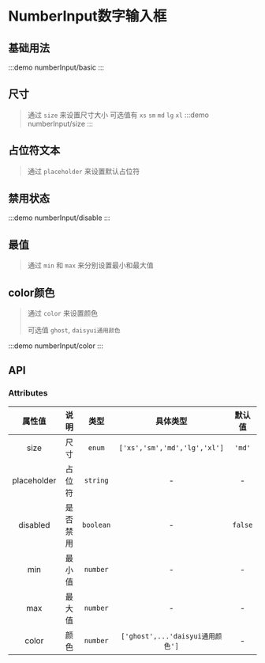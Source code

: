 # NumberInput数字输入框

## 基础用法 
:::demo numberInput/basic
:::

## 尺寸
> 通过 `size` 来设置尺寸大小 可选值有 `xs` `sm` `md` `lg` `xl`
:::demo numberInput/size
:::

## 占位符文本
> 通过 `placeholder` 来设置默认占位符

## 禁用状态
:::demo numberInput/disable
:::

## 最值
> 通过 `min` 和 `max` 来分别设置最小和最大值


## color颜色
> 通过 `color` 来设置颜色
>>
> 可选值  `ghost`, `daisyui通用颜色`

:::demo numberInput/color
:::

## API

### Attributes
|   属性值    |   说明   |   类型    |             具体类型             | 默认值  |
| :---------: | :------: | :-------: | :------------------------------: | :-----: |
|    size     |   尺寸   |  `enum`   |   `['xs','sm','md','lg','xl']`   | `'md'`  |
| placeholder |  占位符  | `string`  |                -                 |    -    |
|  disabled   | 是否禁用 | `boolean` |                -                 | `false` |
|     min     |  最小值  | `number`  |                -                 |    -    |
|     max     |  最大值  | `number`  |                -                 |    -    |
|    color    |   颜色   | `number`  | `['ghost',...'daisyui通用颜色']` |    -    |

